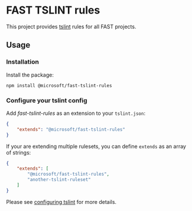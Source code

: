 # FAST TSLINT rules

This project provides [tslint](https://github.com/palantir/tslint) rules for all FAST projects.

## Usage

### Installation

Install the package:

```shell
npm install @microsoft/fast-tslint-rules
```

### Configure your tslint config

Add *fast-tslint-rules* as an extension to your `tslint.json`:

```json
{
    "extends": "@microsoft/fast-tslint-rules" 
}
```

If your are extending multiple rulesets, you can define `extends` as an array of strings:

```json
{
    "extends": [
        "@microsoft/fast-tslint-rules",
        "another-tslint-ruleset"
    ]
}
```

Please see [configuring tslint](https://palantir.github.io/tslint/usage/configuration/) for more details.